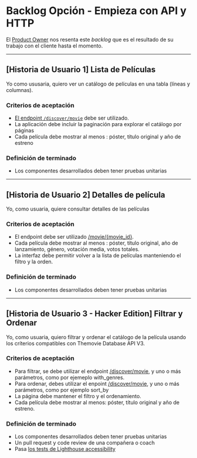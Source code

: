 # Backlog Opción - Empieza con API y HTTP

El [Product Owner](https://www.youtube.com/watch?v=r2hU7MVIzxs&t=202s) nos
resenta este _backlog_ que es el resultado de su trabajo con el cliente hasta el
momento.

---

## [Historia de Usuario 1] Lista de Películas

Yo como ususaria, quiero ver un catálogo de películas en una tabla (líneas y
columnas).

### Criterios de aceptación

- [El endpoint `/discover/movie`](https://developer.themoviedb.org/reference/discover-movie)
debe ser utilizado.
- La aplicación debe incluir la paginación para explorar el catálogo por páginas
- Cada película debe mostrar al menos : póster, título original y año de estreno

### Definición de terminado

- Los componentes desarrollados deben tener pruebas unitarias

---

## [Historia de Usuario 2] Detalles de película

Yo, como usuaria, quiere consultar detalles de las películas

### Criterios de aceptación

- El endpoint debe ser utilizado [/movie/{movie_id}](https://developer.themoviedb.org/reference/movie-details).
- Cada película debe mostrar al menos : póster, título original, año de
lanzamiento, género, votación media, votos totales.
- La interfaz debe permitir volver a la lista de películas manteniendo el filtro
y la orden.

### Definición de terminado

- Los componentes desarrollados deben tener pruebas unitarias

---

## [Historia de Usuario 3 - Hacker Edition] Filtrar y Ordenar

Yo, como usuaria, quiero filtrar y ordenar el catálogo de la película usando los
críterios compatibles con Themovie Database API V3.

### Criterios de aceptación

- Para filtrar, se debe utilizar el endpoint [/discover/movie](https://developer.themoviedb.org/reference/discover-movie),
y uno o más parámetros, como por ejemeplo with_genres.
- Para ordenar, debes utilizar el enpoint [/discover/movie](https://developer.themoviedb.org/reference/discover-movie),
y uno o más parámetros, como por ejemplo sort_by
- La página debe mantener el filtro y el ordenamiento.
- Cada película debe mostrar al menos: póster, título original y año de estreno.

### Definición de terminado

- Los componentes desarrollados deben tener pruebas unitarias
- Un pull request y code review de una compañera o coach
- Pasa [los tests de Lighthouse accessibility](https://web.dev/learn/accessibility/test-automated)
